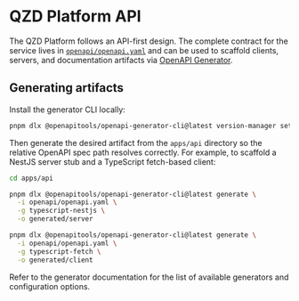 # QZD Platform API

The QZD Platform follows an API-first design. The complete contract for the
service lives in [`openapi/openapi.yaml`](./openapi/openapi.yaml) and can be used
to scaffold clients, servers, and documentation artifacts via
[OpenAPI Generator](https://openapi-generator.tech/).

## Generating artifacts

Install the generator CLI locally:

```bash
pnpm dlx @openapitools/openapi-generator-cli@latest version-manager set 7.14.0
```

Then generate the desired artifact from the `apps/api` directory so the
relative OpenAPI spec path resolves correctly. For example, to scaffold a
NestJS server stub and a TypeScript fetch-based client:

```bash
cd apps/api

pnpm dlx @openapitools/openapi-generator-cli@latest generate \
  -i openapi/openapi.yaml \
  -g typescript-nestjs \
  -o generated/server

pnpm dlx @openapitools/openapi-generator-cli@latest generate \
  -i openapi/openapi.yaml \
  -g typescript-fetch \
  -o generated/client
```

Refer to the generator documentation for the list of available generators and
configuration options.

